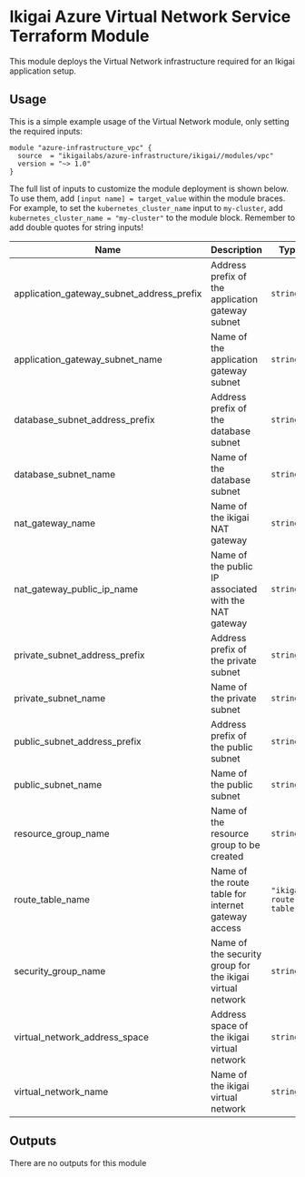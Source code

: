 # Ikigai Azure Virtual Network Service Terraform Module

This module deploys the Virtual Network infrastructure required for an Ikigai application setup.

## Usage

This is a simple example usage of the Virtual Network module, only setting the required inputs:

```hcl
module "azure-infrastructure_vpc" {
  source  = "ikigailabs/azure-infrastructure/ikigai//modules/vpc"
  version = "~> 1.0"
}
```

The full list of inputs to customize the module deployment is shown below. To use them, add `[input name] = target_value` within the module braces.
For example, to set the `kubernetes_cluster_name` input to `my-cluster`, add `kubernetes_cluster_name = "my-cluster"` to the module block. Remember to add double quotes for string inputs! 

| Name | Description | Type | Default | Required |
|------|-------------|------|---------|:--------:|
| application_gateway_subnet_address_prefix | Address prefix of the application gateway subnet | `string` | `"10.0.4.0/24"` | no |
| application_gateway_subnet_name | Name of the application gateway subnet | `string` | `"application-gateway-subnet"` | no |
| database_subnet_address_prefix | Address prefix of the database subnet | `string` | `"10.0.3.0/24"` | no |
| database_subnet_name | Name of the database subnet | `string` | `"database-subnet"` | no |
| nat_gateway_name | Name of the ikigai NAT gateway | `string` | `"ikigai-NAT-gateway"` | no |
| nat_gateway_public_ip_name | Name of the public IP associated with the NAT gateway | `string` | `"ikigai-NAT-Gateway-Public-IP"` | no |
| private_subnet_address_prefix | Address prefix of the private subnet | `string` | `"10.0.32.0/19"` | no |
| private_subnet_name | Name of the private subnet | `string` | `"private-subnet"` | no |
| public_subnet_address_prefix |  Address prefix of the public subnet | `string` | `"10.0.1.0/24"` | no |
| public_subnet_name | Name of the public subnet | `string` | `"public-subnet"` | no |
| resource_group_name | Name of the resource group to be created | `string` | `"ikigai-resource-group"` | no |
| route_table_name | Name of the route table for internet gateway access | `"ikigai-route-table"` | `string` | no |
| security_group_name | Name of the security group for the ikigai virtual network | `string` | `"ikigai-security-group"` | no |
| virtual_network_address_space | Address space of the ikigai virtual network | `string` | `"10.0.0.0/16"` | no |
| virtual_network_name | Name of the ikigai virtual network | `string` | `"ikigai-virtual-network"` | no |

## Outputs

There are no outputs for this module
